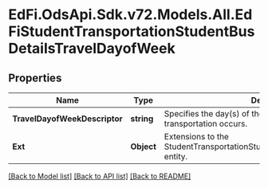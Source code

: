 # EdFi.OdsApi.Sdk.v72.Models.All.EdFiStudentTransportationStudentBusDetailsTravelDayofWeek

## Properties

Name | Type | Description | Notes
------------ | ------------- | ------------- | -------------
**TravelDayofWeekDescriptor** | **string** | Specifies the day(s) of the week on which student transportation occurs. | 
**Ext** | **Object** | Extensions to the StudentTransportationStudentBusDetailsTravelDayofWeek entity. | [optional] 

[[Back to Model list]](../README.md#documentation-for-models) [[Back to API list]](../README.md#documentation-for-api-endpoints) [[Back to README]](../README.md)

